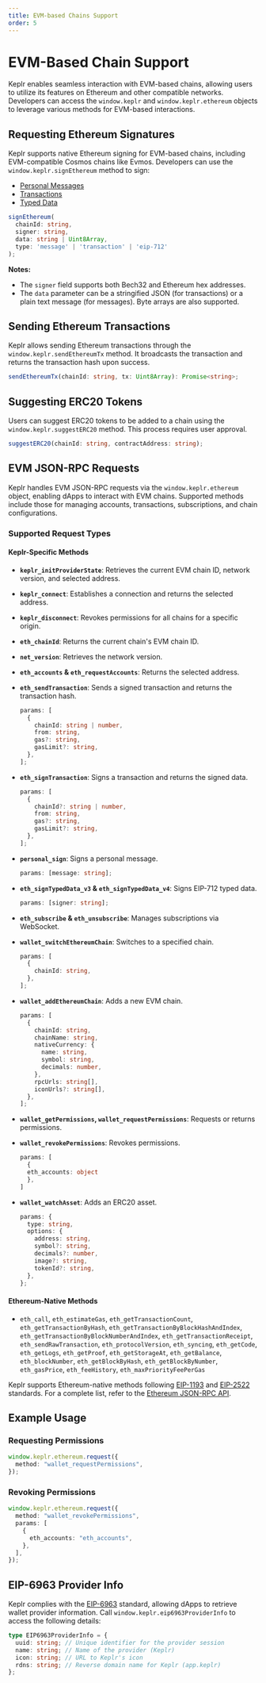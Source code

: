 ```yaml
---
title: EVM-based Chains Support
order: 5
---
```


# EVM-Based Chain Support

Keplr enables seamless interaction with EVM-based chains, allowing users to utilize its features on Ethereum and other compatible networks. Developers can access the `window.keplr` and `window.keplr.ethereum` objects to leverage various methods for EVM-based interactions.

## Requesting Ethereum Signatures

Keplr supports native Ethereum signing for EVM-based chains, including EVM-compatible Cosmos chains like Evmos. Developers can use the `window.keplr.signEthereum` method to sign:

- [Personal Messages](https://eips.ethereum.org/EIPS/eip-191)  
- [Transactions](https://ethereum.org/en/developers/docs/transactions/)  
- [Typed Data](https://eips.ethereum.org/EIPS/eip-712)  

```typescript
signEthereum(
  chainId: string,
  signer: string,
  data: string | Uint8Array,
  type: 'message' | 'transaction' | 'eip-712'
);
```

**Notes:**
- The `signer` field supports both Bech32 and Ethereum hex addresses.
- The `data` parameter can be a stringified JSON (for transactions) or a plain text message (for messages). Byte arrays are also supported.

## Sending Ethereum Transactions

Keplr allows sending Ethereum transactions through the `window.keplr.sendEthereumTx` method. It broadcasts the transaction and returns the transaction hash upon success.

```typescript
sendEthereumTx(chainId: string, tx: Uint8Array): Promise<string>;
```

## Suggesting ERC20 Tokens

Users can suggest ERC20 tokens to be added to a chain using the `window.keplr.suggestERC20` method. This process requires user approval.

```typescript
suggestERC20(chainId: string, contractAddress: string);
```

## EVM JSON-RPC Requests

Keplr handles EVM JSON-RPC requests via the `window.keplr.ethereum` object, enabling dApps to interact with EVM chains. Supported methods include those for managing accounts, transactions, subscriptions, and chain configurations.

### Supported Request Types

#### Keplr-Specific Methods

- **`keplr_initProviderState`**: Retrieves the current EVM chain ID, network version, and selected address.
- **`keplr_connect`**: Establishes a connection and returns the selected address.
- **`keplr_disconnect`**: Revokes permissions for all chains for a specific origin.
- **`eth_chainId`**: Returns the current chain's EVM chain ID.
- **`net_version`**: Retrieves the network version.
- **`eth_accounts` & `eth_requestAccounts`**: Returns the selected address.
- **`eth_sendTransaction`**: Sends a signed transaction and returns the transaction hash.

  ```typescript
  params: [
    {
      chainId: string | number,
      from: string,
      gas?: string,
      gasLimit?: string,
    },
  ];
  ```

- **`eth_signTransaction`**: Signs a transaction and returns the signed data.

  ```typescript
  params: [
    {
      chainId?: string | number,
      from: string,
      gas?: string,
      gasLimit?: string,
    },
  ];
  ```

- **`personal_sign`**: Signs a personal message.

  ```typescript
  params: [message: string];
  ```

- **`eth_signTypedData_v3` & `eth_signTypedData_v4`**: Signs EIP-712 typed data.

  ```typescript
  params: [signer: string];
  ```

- **`eth_subscribe` & `eth_unsubscribe`**: Manages subscriptions via WebSocket.
- **`wallet_switchEthereumChain`**: Switches to a specified chain.

  ```typescript
  params: [
    {
      chainId: string,
    },
  ];
  ```

- **`wallet_addEthereumChain`**: Adds a new EVM chain.

  ```typescript
  params: [
    {
      chainId: string,
      chainName: string,
      nativeCurrency: {
        name: string,
        symbol: string,
        decimals: number,
      },
      rpcUrls: string[],
      iconUrls?: string[],
    },
  ];
  ```

- **`wallet_getPermissions`, `wallet_requestPermissions`**: Requests or returns permissions.
- **`wallet_revokePermissions`**: Revokes permissions.
  ```typescript
  params: [
    {
    eth_accounts: object
    },
  ]
  ```

- **`wallet_watchAsset`**: Adds an ERC20 asset.

  ```typescript
  params: {
    type: string,
    options: {
      address: string,
      symbol?: string,
      decimals?: number,
      image?: string,
      tokenId?: string,
    },
  };
  ```

#### Ethereum-Native Methods

- `eth_call`, `eth_estimateGas`, `eth_getTransactionCount`, `eth_getTransactionByHash`, `eth_getTransactionByBlockHashAndIndex`, `eth_getTransactionByBlockNumberAndIndex`, `eth_getTransactionReceipt`, `eth_sendRawTransaction`, `eth_protocolVersion`, `eth_syncing`, `eth_getCode`, `eth_getLogs`, `eth_getProof`, `eth_getStorageAt`, `eth_getBalance`, `eth_blockNumber`, `eth_getBlockByHash`, `eth_getBlockByNumber`, `eth_gasPrice`, `eth_feeHistory`, `eth_maxPriorityFeePerGas`

Keplr supports Ethereum-native methods following [EIP-1193](https://eips.ethereum.org/EIPS/eip-1193) and [EIP-2522](https://eips.ethereum.org/EIPS/eip-2522) standards. For a complete list, refer to the [Ethereum JSON-RPC API](https://ethereum.org/en/developers/docs/apis/json-rpc/).

## Example Usage

### Requesting Permissions

```typescript
window.keplr.ethereum.request({
  method: "wallet_requestPermissions",
});
```

### Revoking Permissions

```typescript
window.keplr.ethereum.request({
  method: "wallet_revokePermissions",
  params: [
    {
      eth_accounts: "eth_accounts",
    },
  ],
});
```

## EIP-6963 Provider Info

Keplr complies with the [EIP-6963](https://eips.ethereum.org/EIPS/eip-6963) standard, allowing dApps to retrieve wallet provider information. Call `window.keplr.eip6963ProviderInfo` to access the following details:

```typescript
type EIP6963ProviderInfo = {
  uuid: string; // Unique identifier for the provider session
  name: string; // Name of the provider (Keplr)
  icon: string; // URL to Keplr's icon
  rdns: string; // Reverse domain name for Keplr (app.keplr)
};
```
